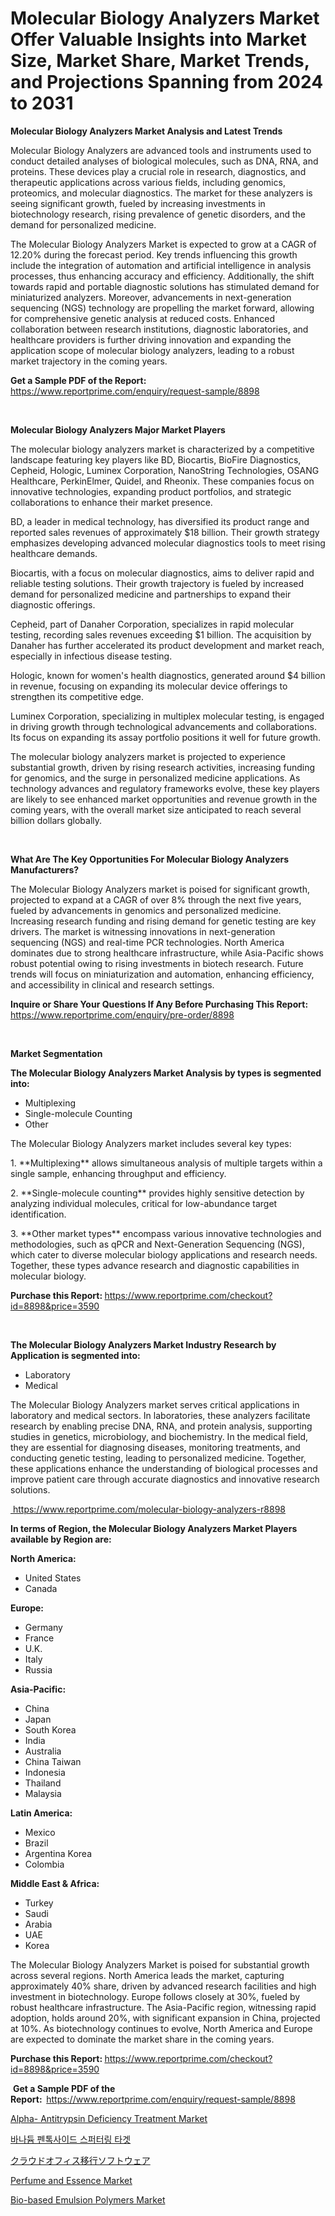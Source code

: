 <p><h1>Molecular Biology Analyzers Market Offer Valuable Insights into Market Size, Market Share, Market Trends, and Projections Spanning from 2024 to 2031</h1></p><p><strong>Molecular Biology Analyzers Market Analysis and Latest Trends</strong></p>
<p><p>Molecular Biology Analyzers are advanced tools and instruments used to conduct detailed analyses of biological molecules, such as DNA, RNA, and proteins. These devices play a crucial role in research, diagnostics, and therapeutic applications across various fields, including genomics, proteomics, and molecular diagnostics. The market for these analyzers is seeing significant growth, fueled by increasing investments in biotechnology research, rising prevalence of genetic disorders, and the demand for personalized medicine.</p><p>The Molecular Biology Analyzers Market is expected to grow at a CAGR of 12.20% during the forecast period. Key trends influencing this growth include the integration of automation and artificial intelligence in analysis processes, thus enhancing accuracy and efficiency. Additionally, the shift towards rapid and portable diagnostic solutions has stimulated demand for miniaturized analyzers. Moreover, advancements in next-generation sequencing (NGS) technology are propelling the market forward, allowing for comprehensive genetic analysis at reduced costs. Enhanced collaboration between research institutions, diagnostic laboratories, and healthcare providers is further driving innovation and expanding the application scope of molecular biology analyzers, leading to a robust market trajectory in the coming years.</p></p>
<p><strong>Get a Sample PDF of the Report:&nbsp;</strong> <a href="https://www.reportprime.com/enquiry/request-sample/8898">https://www.reportprime.com/enquiry/request-sample/8898</a></p>
<p>&nbsp;</p>
<p><strong>Molecular Biology Analyzers Major Market Players</strong></p>
<p><p>The molecular biology analyzers market is characterized by a competitive landscape featuring key players like BD, Biocartis, BioFire Diagnostics, Cepheid, Hologic, Luminex Corporation, NanoString Technologies, OSANG Healthcare, PerkinElmer, Quidel, and Rheonix. These companies focus on innovative technologies, expanding product portfolios, and strategic collaborations to enhance their market presence.</p><p>BD, a leader in medical technology, has diversified its product range and reported sales revenues of approximately $18 billion. Their growth strategy emphasizes developing advanced molecular diagnostics tools to meet rising healthcare demands.</p><p>Biocartis, with a focus on molecular diagnostics, aims to deliver rapid and reliable testing solutions. Their growth trajectory is fueled by increased demand for personalized medicine and partnerships to expand their diagnostic offerings.</p><p>Cepheid, part of Danaher Corporation, specializes in rapid molecular testing, recording sales revenues exceeding $1 billion. The acquisition by Danaher has further accelerated its product development and market reach, especially in infectious disease testing.</p><p>Hologic, known for women's health diagnostics, generated around $4 billion in revenue, focusing on expanding its molecular device offerings to strengthen its competitive edge.</p><p>Luminex Corporation, specializing in multiplex molecular testing, is engaged in driving growth through technological advancements and collaborations. Its focus on expanding its assay portfolio positions it well for future growth.</p><p>The molecular biology analyzers market is projected to experience substantial growth, driven by rising research activities, increasing funding for genomics, and the surge in personalized medicine applications. As technology advances and regulatory frameworks evolve, these key players are likely to see enhanced market opportunities and revenue growth in the coming years, with the overall market size anticipated to reach several billion dollars globally.</p></p>
<p>&nbsp;</p>
<p><strong>What Are The Key Opportunities For Molecular Biology Analyzers Manufacturers?</strong></p>
<p><p>The Molecular Biology Analyzers market is poised for significant growth, projected to expand at a CAGR of over 8% through the next five years, fueled by advancements in genomics and personalized medicine. Increasing research funding and rising demand for genetic testing are key drivers. The market is witnessing innovations in next-generation sequencing (NGS) and real-time PCR technologies. North America dominates due to strong healthcare infrastructure, while Asia-Pacific shows robust potential owing to rising investments in biotech research. Future trends will focus on miniaturization and automation, enhancing efficiency, and accessibility in clinical and research settings.</p></p>
<p><strong>Inquire or Share Your Questions If Any Before Purchasing This Report:</strong> <a href="https://www.reportprime.com/enquiry/pre-order/8898">https://www.reportprime.com/enquiry/pre-order/8898</a></p>
<p>&nbsp;</p>
<p><strong>Market Segmentation</strong></p>
<p><strong>The Molecular Biology Analyzers Market Analysis by types is segmented into:</strong></p>
<p><ul><li>Multiplexing</li><li>Single-molecule Counting</li><li>Other</li></ul></p>
<p><p>The Molecular Biology Analyzers market includes several key types: </p><p>1. **Multiplexing** allows simultaneous analysis of multiple targets within a single sample, enhancing throughput and efficiency.</p><p>2. **Single-molecule counting** provides highly sensitive detection by analyzing individual molecules, critical for low-abundance target identification. </p><p>3. **Other market types** encompass various innovative technologies and methodologies, such as qPCR and Next-Generation Sequencing (NGS), which cater to diverse molecular biology applications and research needs. Together, these types advance research and diagnostic capabilities in molecular biology.</p></p>
<p><strong>Purchase this Report:&nbsp;</strong><a href="https://www.reportprime.com/checkout?id=8898&price=3590">https://www.reportprime.com/checkout?id=8898&price=3590</a></p>
<p>&nbsp;</p>
<p><strong>The Molecular Biology Analyzers Market Industry Research by Application is segmented into:</strong></p>
<p><ul><li>Laboratory</li><li>Medical</li></ul></p>
<p><p>The Molecular Biology Analyzers market serves critical applications in laboratory and medical sectors. In laboratories, these analyzers facilitate research by enabling precise DNA, RNA, and protein analysis, supporting studies in genetics, microbiology, and biochemistry. In the medical field, they are essential for diagnosing diseases, monitoring treatments, and conducting genetic testing, leading to personalized medicine. Together, these applications enhance the understanding of biological processes and improve patient care through accurate diagnostics and innovative research solutions.</p></p>
<p><a href="https://www.reportprime.com/molecular-biology-analyzers-r8898">&nbsp;https://www.reportprime.com/molecular-biology-analyzers-r8898</a></p>
<p><strong>In terms of Region, the Molecular Biology Analyzers Market Players available by Region are:</strong></p>
<p>
    <p> <strong> North America: </strong>
        <ul>
            <li>United States</li>
            <li>Canada</li>
        </ul>
        </p> 
    <p> <strong> Europe: </strong>
        <ul>
            <li>Germany</li>
            <li>France</li>
            <li>U.K.</li>
            <li>Italy</li>
            <li>Russia</li>
        </ul>
        </p> 
    <p> <strong> Asia-Pacific: </strong>
        <ul>
            <li>China</li>
            <li>Japan</li>
            <li>South Korea</li>
            <li>India</li>
            <li>Australia</li>
            <li>China Taiwan</li>
            <li>Indonesia</li>
            <li>Thailand</li>
            <li>Malaysia</li>
        </ul>
        </p> 
    <p> <strong> Latin America: </strong>
        <ul>
            <li>Mexico</li>
            <li>Brazil</li>
            <li>Argentina Korea</li>
            <li>Colombia</li>
        </ul>
        </p> 
    <p> <strong> Middle East & Africa: </strong>
        <ul>
            <li>Turkey</li>
            <li>Saudi</li>
            <li>Arabia</li>
            <li>UAE</li>
            <li>Korea</li>
        </ul>
    </p>
    </p>
<p><p>The Molecular Biology Analyzers Market is poised for substantial growth across several regions. North America leads the market, capturing approximately 40% share, driven by advanced research facilities and high investment in biotechnology. Europe follows closely at 30%, fueled by robust healthcare infrastructure. The Asia-Pacific region, witnessing rapid adoption, holds around 20%, with significant expansion in China, projected at 10%. As biotechnology continues to evolve, North America and Europe are expected to dominate the market share in the coming years.</p></p>
<p><strong>Purchase this Report: </strong><a href="https://www.reportprime.com/checkout?id=8898&price=3590">https://www.reportprime.com/checkout?id=8898&price=3590</a></p>
<p>&nbsp;<strong>Get a Sample PDF of the Report:&nbsp;&nbsp;</strong><a href="https://www.reportprime.com/enquiry/request-sample/8898">https://www.reportprime.com/enquiry/request-sample/8898</a></p>
<p><strong></strong></p>
<p><p><a href="https://issuu.com/reportprime-2/docs/alpha-antitrypsin-deficiency-treatm_bf7bd099aa819c">Alpha- Antitrypsin Deficiency Treatment Market</a></p><p><a href="https://medium.com/@adsogvwv75/%EC%84%B8%EA%B3%84-vanadium-pentoxide-sputtering-target-market-%EC%9D%80-2024%EC%97%90%EC%84%9C-2031%EB%A1%9C-%EC%97%B0%ED%8F%89%EA%B7%A0-%EC%A6%9D%EA%B0%80%EC%9C%A8%EC%9D%84-%EB%B3%B4%EC%9D%BC-%EA%B2%83%EC%9C%BC%EB%A1%9C-%EC%98%88%EC%83%81%EB%90%A9%EB%8B%88%EB%8B%A4-acf954ed6f7f">바나듐 펜톡사이드 스퍼터링 타겟</a></p><p><a href="https://medium.com/@oswaldheman9gu/cloud-office-migration-software-market-%E3%81%AE%E3%82%B0%E3%83%AD%E3%83%BC%E3%83%90%E3%83%AB%E5%B8%82%E5%A0%B4%E6%A6%82%E8%A6%81%E3%81%AF-%E4%B8%96%E7%95%8C%E3%81%8A%E3%82%88%E3%81%B3%E4%B8%BB%E8%A6%81%E5%B8%82%E5%A0%B4%E3%81%AB%E3%81%8A%E3%81%91%E3%82%8B%E6%A5%AD%E7%95%8C%E3%81%AB%E5%BD%B1%E9%9F%BF%E3%82%92%E4%B8%8E%E3%81%88%E3%82%8B%E4%B8%BB%E8%A6%81%E3%81%AA%E3%83%88%E3%83%AC%E3%83%B3%E3%83%89%E3%81%AB%E3%81%A4%E3%81%84%E3%81%A6-%E7%8B%AC%E8%87%AA%E3%81%AE%E8%A6%96%E7%82%B9%E3%82%92%E6%8F%90%E4%BE%9B%E3%81%97%E3%81%BE%E3%81%99-76063c68d53e">クラウドオフィス移行ソフトウェア</a></p><p><a href="https://medium.com/@michael.parsons65654/the-growth-of-the-perfume-and-essence-market-has-been-significant-driven-by-various-critical-297c1ca0360c">Perfume and Essence Market</a></p><p><a href="https://medium.com/@michael.parsons65654/this-report-aims-to-provide-a-comprehensive-presentation-of-the-global-market-for-bio-based-eac9959c644c">Bio-based Emulsion Polymers Market</a></p></p>